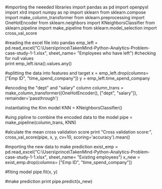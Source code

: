 #importing the neeeded libraries
import pandas as pd
import openpyxl
import xlrd
import numpy as np
import sklearn
from sklearn.compose import make_column_transformer
from sklearn.preprocessing import OneHotEncoder
from sklearn.neighbors import KNeighborsClassifier
from sklearn.pipeline import make_pipeline
from sklearn.model_selection import cross_val_score

#reading the excel file into pandas
emp_left = pd.read_excel("C:\Users\prince\TakenMind-Python-Analytics-Problem-case-study-1-1.xlsx",
                         sheet_name= "Employees who have left")
#checking for null values                        
print emp_left.isna().values.any()

#splitting the data into features and target
x = emp_left.drop(columns= ["Emp ID", "time_spend_company"])
y = emp_left.time_spend_company

#encoding the "dept" and "salary" column
column_trans = make_column_transformer((OneHotEncoder(), ["dept", "salary"]), remainder='passthrough')

instantiating the Knn model
KNN = KNeighborsClassifier()

#uing pipline to combine the encoded data to the model
pipe = make_pipeline(column_trans, KNN)

#alculate the mean cross validation score
print "Cross validation score:", cross_val_score(pipe, x, y, cv=10, scoring='accuracy').mean()

#mporting the new data to make prediction
exist_emp = pd.read_excel("C:\Users\prince\TakenMind-Python-Analytics-Problem-case-study-1-1.xlsx",
                         sheet_name= "Existing employees")
x_new = exist_emp.drop(columns= ["Emp ID", "time_spend_company"])

#fiting model
pipe.fit(x, y)

#make prediction
print  pipe.predict(x_new)
